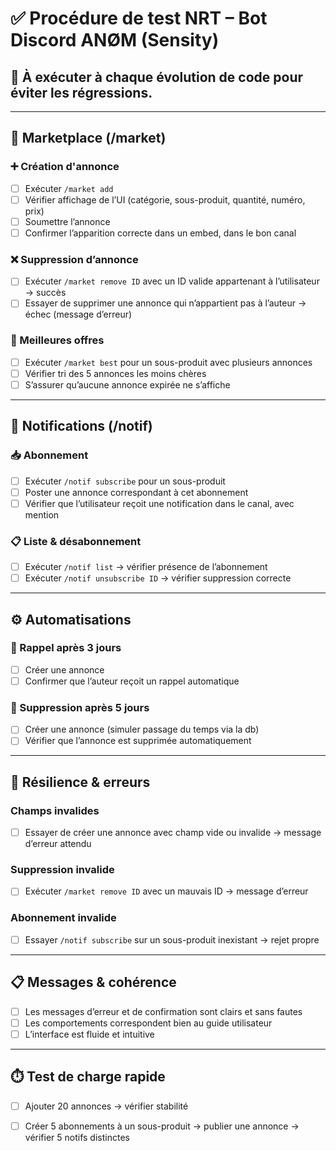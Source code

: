 # ✅ Procédure de test NRT – Bot Discord ANØM (Sensity)

## 🔁 À exécuter à chaque évolution de code pour éviter les régressions.

---

## 🛒 Marketplace (/market)

### ➕ Création d'annonce
- [ ] Exécuter `/market add`
- [ ] Vérifier affichage de l’UI (catégorie, sous-produit, quantité, numéro, prix)
- [ ] Soumettre l’annonce
- [ ] Confirmer l’apparition correcte dans un embed, dans le bon canal

### ❌ Suppression d’annonce
- [ ] Exécuter `/market remove ID` avec un ID valide appartenant à l’utilisateur → succès
- [ ] Essayer de supprimer une annonce qui n’appartient pas à l’auteur → échec (message d’erreur)

### 🔎 Meilleures offres
- [ ] Exécuter `/market best` pour un sous-produit avec plusieurs annonces
- [ ] Vérifier tri des 5 annonces les moins chères
- [ ] S’assurer qu’aucune annonce expirée ne s’affiche

---

## 🔔 Notifications (/notif)

### 📥 Abonnement
- [ ] Exécuter `/notif subscribe` pour un sous-produit
- [ ] Poster une annonce correspondant à cet abonnement
- [ ] Vérifier que l’utilisateur reçoit une notification dans le canal, avec mention

### 📋 Liste & désabonnement
- [ ] Exécuter `/notif list` → vérifier présence de l’abonnement
- [ ] Exécuter `/notif unsubscribe ID` → vérifier suppression correcte

---

## ⚙️ Automatisations

### 🔁 Rappel après 3 jours
- [ ] Créer une annonce 
- [ ] Confirmer que l’auteur reçoit un rappel automatique

### 🧹 Suppression après 5 jours
- [ ] Créer une annonce (simuler passage du temps via la db)
- [ ] Vérifier que l’annonce est supprimée automatiquement

---

## 🧪 Résilience & erreurs

### Champs invalides
- [ ] Essayer de créer une annonce avec champ vide ou invalide → message d’erreur attendu

### Suppression invalide
- [ ] Exécuter `/market remove ID` avec un mauvais ID → message d’erreur

### Abonnement invalide
- [ ] Essayer `/notif subscribe` sur un sous-produit inexistant → rejet propre

---

## 📋 Messages & cohérence

- [ ] Les messages d’erreur et de confirmation sont clairs et sans fautes
- [ ] Les comportements correspondent bien au guide utilisateur
- [ ] L’interface est fluide et intuitive

---

## ⏱️ Test de charge rapide

- [ ] Ajouter 20 annonces → vérifier stabilité
- [ ] Créer 5 abonnements à un sous-produit → publier une annonce → vérifier 5 notifs distinctes

